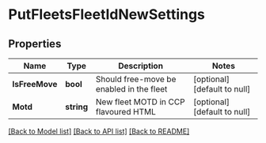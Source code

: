 # PutFleetsFleetIdNewSettings

## Properties
Name | Type | Description | Notes
------------ | ------------- | ------------- | -------------
**IsFreeMove** | **bool** | Should free-move be enabled in the fleet | [optional] [default to null]
**Motd** | **string** | New fleet MOTD in CCP flavoured HTML | [optional] [default to null]

[[Back to Model list]](../README.md#documentation-for-models) [[Back to API list]](../README.md#documentation-for-api-endpoints) [[Back to README]](../README.md)

